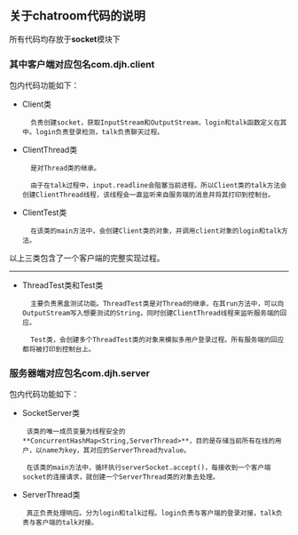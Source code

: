 ## 关于chatroom代码的说明

所有代码均存放于**socket**模块下

### 其中客户端对应包名com.djh.client

包内代码功能如下：

- Client类

   		负责创建socket，获取InputStream和OutputStream，login和talk函数定义在其中。login负责登录检测，talk负责聊天过程。

- ClientThread类

   		是对Thread类的继承。

   		由于在talk过程中，input.readline会阻塞当前进程。所以Client类的talk方法会创建ClientThread线程，该线程会一直监听来自服务端的消息并将其打印到控制台。

- ClientTest类

   		在该类的main方法中，会创建Client类的对象，并调用client对象的login和talk方法。

以上三类包含了一个客户端的完整实现过程。

------

- ThreadTest类和Test类

   		主要负责黑盒测试功能。ThreadTest类是对Thread的继承，在其run方法中，可以向OutputStream写入想要测试的String，同时创建ClientThread线程来监听服务端的回应。

   		Test类，会创建多个ThreadTest类的对象来模拟多用户登录过程。所有服务端的回应都将被打印到控制台上。

### 服务器端对应包名com.djh.server

包内代码功能如下：

- SocketServer类

       该类的唯一成员变量为线程安全的**ConcurrentHashMap<String,ServerThread>**，目的是存储当前所有在线的用户，以name为key，其对应的ServerThread为value。

       在该类的main方法中，循环执行serverSocket.accept()，每接收到一个客户端socket的连接请求，就创建一个ServerThread类的对象去处理。

- ServerThread类

       真正负责处理响应。分为login和talk过程。login负责与客户端的登录对接，talk负责与客户端的talk对接。